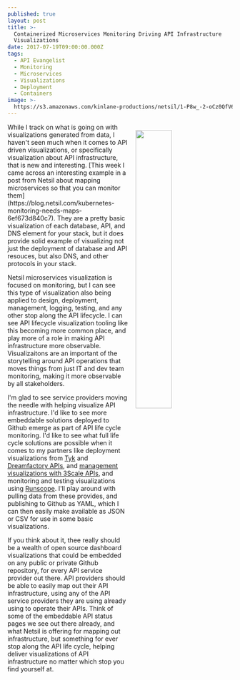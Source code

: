 ```yaml
---
published: true
layout: post
title: >-
  Containerized Microservices Monitoring Driving API Infrastructure
  Visualizations
date: 2017-07-19T09:00:00.000Z
tags:
  - API Evangelist
  - Monitoring
  - Microservices
  - Visualizations
  - Deployment
  - Containers
image: >-
  https://s3.amazonaws.com/kinlane-productions/netsil/1-P8w_-2-oCz0QfV6OENawJQ.png
---
```

<p><img src="https://s3.amazonaws.com/kinlane-productions/netsil/1-P8w_-2-oCz0QfV6OENawJQ.png" align="right" width="40%" style="padding: 15px" /></p>While I track on what is going on with visualizations generated from data, I haven't seen much when it comes to API driven visualizations, or specifically visualization about API infrastructure, that is new and interesting. [This week I came across an interesting example in a post from Netsil about mapping microservices so that you can monitor them](https://blog.netsil.com/kubernetes-monitoring-needs-maps-6ef673d840c7). They are a pretty basic visualization of each database, API, and DNS element for your stack, but it does provide solid example of visualizing not just the deployment of database and API resouces, but also DNS, and other protocols in your stack.

Netsil microservices visualization is focused on monitoring, but I can see this type of visualization also being applied to design, deployment, management, logging, testing, and any other stop along the API lifecycle. I can see API lifecycle visualization tooling like this becoming more common place, and play more of a role in making API infrastructure more observable. Visualizaitons are an important of the storytelling around API operations that moves things from just IT and dev team monitoring, making it more observable by all stakeholders.

I'm glad to see service providers moving the needle with helping visualize API infrastructure. I'd like to see more embeddable solutions deployed to Github emerge as part of API life cycle monitoring. I'd like to see what full life cycle solutions are possible when it comes to my partners like deployment visualizations from [Tyk](http://apis.how/zflfesymzk) and [Dreamfactory APIs](http://apis.how/bgdteovduo), and [management visualizations with 3Scale APIs](https://s3.amazonaws.com/kinlane-productions/partners/3scale-red-hat-logo.png), and monitoring and testing visualizations using [Runscope](http://apis.how/8nlsropidv). I'll play around with pulling data from these provides, and publishing to Github as YAML, which I can then easily make available as JSON or CSV for use in some basic visualizations.

If you think about it, thee really should be a wealth of open source dashboard visualizations that could be embedded on any public or private Github repository, for every API service provider out there. API providers should be able to easily map out their API infrastructure, using any of the API service providers they are using already using to operate their APIs. Think of some of the embeddable API status pages we see out there already, and what Netsil is offering for mapping out infrastructure, but something for ever stop along the API life cycle, helping deliver visualizations of API infrastructure no matter which stop you find yourself at.